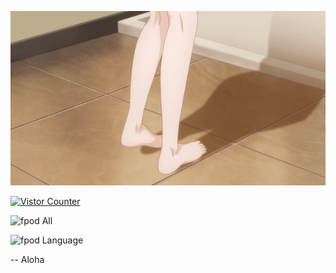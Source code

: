 [![Hello World](header1.gif)](https://github.com/fpod)

[![Vistor Counter](https://count.getloli.com/get/@github_fpod?theme=gelbooru-h)](https://github.com/fpod)

![fpod All](https://github-readme-stats.vercel.app/api/?username=fpod&layout=compact&theme=calm&hide_border=true)

![fpod Language](https://github-readme-stats.vercel.app/api/top-langs/?username=fpod&langs_count=8&layout=compact&theme=calm&hide_border=true)

-- Aloha

